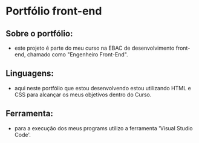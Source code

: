 # Portfólio front-end
## Sobre o portfólio:
* este projeto é parte do meu curso na EBAC de desenvolvimento front-end, chamado como "Engenheiro Front-End".
## Linguagens:
* aqui neste portfólio que estou desenvolvendo estou utilizando HTML e CSS para alcançar os meus objetivos dentro do Curso.
## Ferramenta:
* para a execução dos meus programs utilizo a ferramenta 'Visual Studio Code'.

